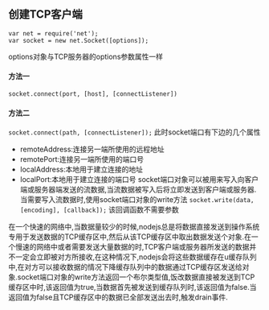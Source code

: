 ## 创建TCP客户端

```
var net = require('net');
var socket = new net.Socket([options]);
```
options对象与TCP服务器的options参数属性一样

#### 方法一
`socket.connect(port, [host], [connectListener])`

#### 方法二
`socket.connect(path, [connectListener]);`
此时socket端口有下边的几个属性
+ remoteAddress:连接另一端所使用的远程地址
+ remotePort:连接另一端所使用的端口号
+ localAddress:本地用于建立连接的地址
+ localPort:本地用于建立连接的端口号
socket端口对象可以被用来写入向客户端或服务器端发送的流数据,当流数据被写入后将立即发送到客户端或服务器.当需要写入流数据时,使用socket端口对象的write方法
`socket.write(data, [encoding], [callback]);`
该回调函数不需要参数

在一个快速的网络中,当数据量较少的时候,nodejs总是将数据直接发送到操作系统专用于发送数据的TCP缓存区中,然后从该TCP缓存区中取出数据发送个对象.在一个慢速的网络中或者需要发送大量数据的时,TCP客户端或服务器所发送的数据并不一定会立即被对方所接收,在这种情况下,nodejs会将这些数据缓存在u缓存队列中,在对方可以接收数据的情况下降缓存队列中的数据通过TCP缓存区发送给对象.socket端口对象的write方法返回一个布尔类型值,饭改数据直接被发送到TCP缓存区中时,该返回值为true,当数据首先被发送到缓存队列时,该返回值为false.当返回值为false且TCP缓存区中的数据已全部发送出去时,触发drain事件.
